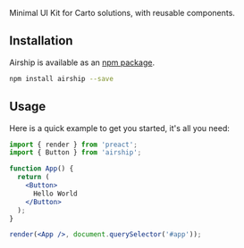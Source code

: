Minimal UI Kit for Carto solutions, with reusable components.

## Installation

Airship is available as an [npm package](https://www.npmjs.com/package/airship).

```sh
npm install airship --save
```

## Usage

Here is a quick example to get you started, it's all you need:

```jsx static
import { render } from 'preact';
import { Button } from 'airship';

function App() {
  return (
    <Button>
      Hello World
    </Button>
  );
}

render(<App />, document.querySelector('#app'));
```
